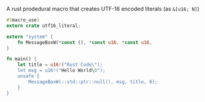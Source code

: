 A rust prodedural macro that creates UTF-16 encoded literals (as `&[u16; N]`)

```rust
#[macro_use]
extern crate utf16_literal;

extern "system" {
    fn MessageBoxW(*const (), *const u16, *const u16, 
}

fn main() {
    let title = u16!("Rust Code\");
    let msg = u16!("Hello World\0");
    unsafe {
        MessageBoxW(::std::ptr::null(), msg, title, 0);
    }
}
```
